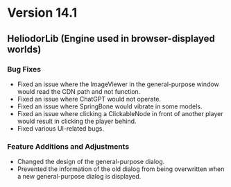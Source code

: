 # Version 14.1

## HeliodorLib (Engine used in browser-displayed worlds)

### Bug Fixes
- Fixed an issue where the ImageViewer in the general-purpose window would read the CDN path and not function.
- Fixed an issue where ChatGPT would not operate.
- Fixed an issue where SpringBone would vibrate in some models.
- Fixed an issue where clicking a ClickableNode in front of another player would result in clicking the player behind.
- Fixed various UI-related bugs.

### Feature Additions and Adjustments
- Changed the design of the general-purpose dialog.
- Prevented the information of the old dialog from being overwritten when a new general-purpose dialog is displayed.
